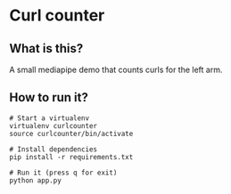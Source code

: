 # Curl counter

## What is this?

A small mediapipe demo that counts curls for the left arm.

## How to run it?

```
# Start a virtualenv
virtualenv curlcounter
source curlcounter/bin/activate

# Install dependencies
pip install -r requirements.txt

# Run it (press q for exit)
python app.py
```
